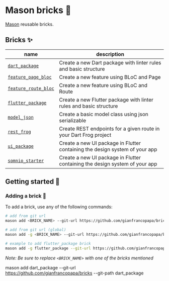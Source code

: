 # Mason bricks 🧱

[Mason][mason_link] reusable bricks.

## Bricks ✨

| name                                       | description                                                                 |
| ------------------------------------------ | --------------------------------------------------------------------------- |
| [`dart_package`][dart_package]             | Create a new Dart package with linter rules and basic structure             |
| [`feature_page_bloc`][feature_page_bloc]   | Create a new feature using BLoC and Page                                    |
| [`feature_route_bloc`][feature_route_bloc] | Create a new feature using BLoC and Route                                   |
| [`flutter_package`][flutter_package]       | Create a new Flutter package with linter rules and basic structure          |
| [`model_json`][model_json]                 | Create a basic model class using json serializable                          |
| [`rest_frog`][rest_frog]                   | Create REST endpoints for a given route in your Dart Frog project           |
| [`ui_package`][ui_package]                 | Create a new UI package in Flutter containing the design system of your app |
| [`somnio_starter`][somnio_starter]                 | Create a new UI package in Flutter containing the design system of your app |

## Getting started 🚀

### Adding a brick 🧱️

To add a brick, use any of the following commands:

```sh
# add from git url
mason add <BRICK_NAME> --git-url https://github.com/gianfrancopapa/bricks --git-path path/to/<BRICK_NAME>

# add from git url (global)
mason add -g <BRICK_NAME> --git-url https://github.com/gianfrancopapa/bricks --git-path path/to/<BRICK_NAME>

# example to add flutter_package brick
mason add -g flutter_package --git-url https://github.com/gianfrancopapa/bricks --git-path flutter_package/
```

_Note: Be sure to replace `<BRICK_NAME>` with one of the bricks mentioned_

[//]: # "links."
[mason_link]: https://pub.dev/packages/mason
[dart_package]: https://github.com/gianfrancopapa/bricks/tree/main/dart_package
[feature_page_bloc]: https://github.com/gianfrancopapa/bricks/tree/main/feature_page_bloc
[feature_route_bloc]: https://brickhub.dev/bricks/feature_route_bloc
[flutter_package]: https://github.com/gianfrancopapa/bricks/tree/main/flutter_package
[model_json]: https://github.com/gianfrancopapa/bricks/tree/main/model_json
[rest_frog]: https://brickhub.dev/bricks/rest_frog
[ui_package]: https://brickhub.dev/bricks/ui_package
[somnio_starter]: https://brickhub.dev/bricks/somnio_starter

mason add dart_package --git-url https://github.com/gianfrancopapa/bricks --git-path dart_package